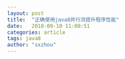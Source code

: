 ```yaml
---
layout: post
title:  "正确使用java8并行流提升程序性能"
date:   2018-09-10 11:00:51
categories: article
tags: java8
author: "sxzhou"
---
```


